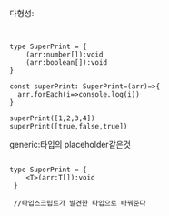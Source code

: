 다형성:

```


type SuperPrint = {
    (arr:number[]):void
    (arr:boolean[]):void
}

const superPrint: SuperPrint=(arr)=>{
  arr.forEach(i=>console.log(i))
}

superPrint([1,2,3,4])
superPrint([true,false,true])

```

generic:타입의 placeholder같은것

```

type SuperPrint = {
    <T>(arr:T[]):void
 }
 
 //타입스크립트가 발견한 타입으로 바꿔준다
 
 ```
